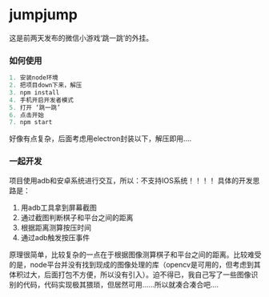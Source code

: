 # jumpjump

这是前两天发布的微信小游戏‘跳一跳’的外挂。

### 如何使用

```javascript
1. 安装node环境
2. 把项目down下来，解压
3. npm install
4. 手机开启开发者模式
5. 打开 ‘跳一跳’
6. 点击开始
7. npm start
```

好像有点复杂，后面考虑用electron封装以下，解压即用....

### 一起开发

项目使用adb和安卓系统进行交互，所以：不支持IOS系统！！！！
具体的开发思路是：
1. 用adb工具拿到屏幕截图
2. 通过截图判断棋子和平台之间的距离
3. 根据距离测算按压时间
4. 通过adb触发按压事件

原理很简单，比较复杂的一点在于根据图像测算棋子和平台之间的距离。比较难受的是，node平台并没有找到现成的图像处理的库（opencv是可用的，但考虑到其体积过大，后面打包不方便，所以没有引入）。迫不得已，我自己写了一些图像识别的代码，代码实现极其猥琐，但居然可用......所以就凑合凑合吧....
